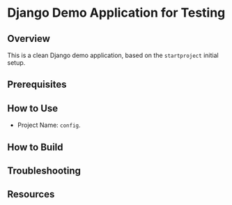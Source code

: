 # Django Demo Application for Testing

## Overview

This is a clean Django demo application, based on the `startproject` initial setup. 

## Prerequisites
## How to Use

- Project Name: `config`.

## How to Build
## Troubleshooting
## Resources